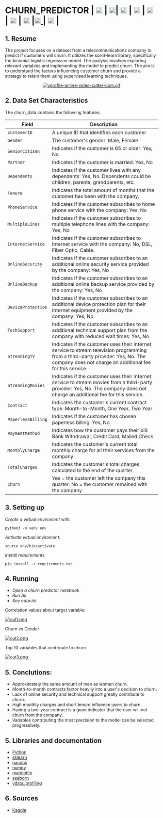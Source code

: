 # CHURN_PREDICTOR | <img src="https://upload.wikimedia.org/wikipedia/commons/thumb/c/c3/Python-logo-notext.svg/800px-Python-logo-notext.svg.png" height=20> | <img src="https://i.postimg.cc/cHqB5VtL/scikit-learn-logo.png" height=20>| <img src="https://pandas.pydata.org/static/img/pandas_white.svg" height=20>  | <img src="https://i.postimg.cc/m2dwfTdm/numpy-logo.png" height=20> |  <img src="https://matplotlib.org/_static/logo_dark.svg" height=20> | <img src="https://seaborn.pydata.org/_static/logo-wide-lightbg.svg" height=20> | <img src="https://assets.ydata.ai/oss/ydata-profiling_red.png" height=20> |[<img src="https://static-00.iconduck.com/assets.00/github-icon-2048x1988-jzvzcf2t.png" height=20> ](https://github.com/Carlos93U) | [<img src="https://upload.wikimedia.org/wikipedia/commons/thumb/c/ca/LinkedIn_logo_initials.png/640px-LinkedIn_logo_initials.png" height=20>](https://www.linkedin.com/in/juan-carlos-huillcas/) |

## 1. Resume

The project focuses on a dataset from a telecommunications company to predict if customers will churn. It utilizes the scikit-learn library, specifically the binomial logistic regression model. The analysis involves exploring relevant variables and implementing the model to predict churn. The aim is to understand the factors influencing customer churn and provide a strategy to retain them using supervised learning techniques.


<center>

[![yprofile-online-video-cutter-com.gif](https://i.postimg.cc/L5632mwF/yprofile-online-video-cutter-com.gif)](https://postimg.cc/Pp9wMndS)


</center>


## 2. Data Set Characteristics

The churn_data contains the following features:


| Field              | Description                                                                                                             |
|--------------------|-------------------------------------------------------------------------------------------------------------------------|
| `customerID`       | A unique ID that identifies each customer                                                                                 |
| `Gender`           | The customer's gender: Male, Female                                                                                       |
| `SeniorCitizen`    | Indicates if the customer is 65 or older: Yes, No                                                                        |
| `Partner`          | Indicates if the customer is married: Yes, No                                                                             |
| `Dependents`       | Indicates if the customer lives with any dependents: Yes, No. Dependents could be children, parents, grandparents, etc.  |
| `Tenure`           | Indicates the total amount of months that the customer has been with the company.                                          |
| `PhoneService`     | Indicates if the customer subscribes to home phone service with the company: Yes, No                                       |
| `MultipleLines`    | Indicates if the customer subscribes to multiple telephone lines with the company: Yes, No                                |
| `InternetService`  | Indicates if the customer subscribes to Internet service with the company: No, DSL, Fiber Optic, Cable.                   |
| `OnlineSecurity`   | Indicates if the customer subscribes to an additional online security service provided by the company: Yes, No            |
| `OnlineBackup`     | Indicates if the customer subscribes to an additional online backup service provided by the company: Yes, No             |
| `DeviceProtection` | Indicates if the customer subscribes to an additional device protection plan for their Internet equipment provided by the company: Yes, No |
| `TechSupport`      | Indicates if the customer subscribes to an additional technical support plan from the company with reduced wait times: Yes, No |
| `StreamingTV`      | Indicates if the customer uses their Internet service to stream television programming from a third-party provider: Yes, No. The company does not charge an additional fee for this service. |
| `StreamingMovies`  | Indicates if the customer uses their Internet service to stream movies from a third-party provider: Yes, No. The company does not charge an additional fee for this service. |
| `Contract`         | Indicates the customer's current contract type: Month-to-Month, One Year, Two Year                                         |
| `PaperlessBilling` | Indicates if the customer has chosen paperless billing: Yes, No                                                           |
| `PaymentMethod`    | Indicates how the customer pays their bill: Bank Withdrawal, Credit Card, Mailed Check                                     |
| `MonthlyCharge`    | Indicates the customer's current total monthly charge for all their services from the company.                              |
| `TotalCharges`     | Indicates the customer's total charges, calculated to the end of the quarter.                                              |
| `Churn`            | Yes = the customer left the company this quarter. No = the customer remained with the company                                |


## 3. Setting up

*Create a virtual enviroment with:*

```
python3 -m venv env

```
*Activate virtual enviroment:*

```
source env/bin/activate
```

*Install requirements*

```
pip install -r requirements.txt
```

## 4. Running

* *Open a churn predictor notebook*
* *Run All*
* *See outputs*

Correlation values about target variable:

[![out1.png](https://i.postimg.cc/4NNYZsbw/out1.png)](https://postimg.cc/9zKmY3kq)

Churn vs Gender

[![out2.png](https://i.postimg.cc/WzshdvRN/out2.png)](https://postimg.cc/CB6F29LX)

Top 10 variables that contrinute to churn

[![out3.png](https://i.postimg.cc/L5vhfbRz/out3.png)](https://postimg.cc/fStwQ5VL)

## 5. Conclutions:

* Approximately the same amount of men as women churn.
* Month-to-month contracts factor heavily into a user's decision to churn.
* Lack of online security and technical support greatly contribute to churn.
* High monthly charges and short tenure influence users to churn.
* Having a two-year contract is a good indicator that the user will not churn from the company.
* Variables contributing the most precision to the model can be selected progressively.


## 5. Libraries and documentation

* [Python](https://www.python.org/doc/)
* [sklearn](https://scikit-learn.org/stable/)
* [pandas](https://pandas.pydata.org/)
* [numpy](https://numpy.org/)
* [matplotlib](https://matplotlib.org/)
* [seaborn](https://seaborn.pydata.org/index.html#)
* [ydata_profiling](https://docs.profiling.ydata.ai/latest/)

## 6. Sources
* [Kaggle](https://www.kaggle.com/datasets/blastchar/telco-customer-churn)